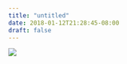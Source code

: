 ```yaml
---
title: "untitled"
date: 2018-01-12T21:28:45-08:00
draft: false
---
```


![](https://d17enza3bfujl8.cloudfront.net/DSCF8341.jpg)

